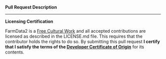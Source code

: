 __Pull Request Description__

<Add description>

---
__Licensing Certification__

FarmData2 is a [Free Cultural Work](https://freedomdefined.org/Definition) and all accepted contributions are licensed as described in the LICENSE.md file. This requires that the contributor holds the rights to do so. By submitting this pull request __I certify that I satisfy the terms of the [Developer Certificate of Origin](https://developercertificate.org/)__ for its contents.

